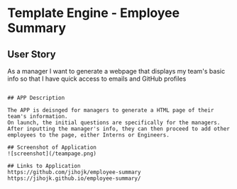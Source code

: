 # Template Engine - Employee Summary


## User Story
As a manager
I want to generate a webpage that displays my team's basic info
so that I have quick access to emails and GitHub profiles
```

## APP Description

The APP is deisnged for managers to generate a HTML page of their team's information.
On launch, the initial questions are specifically for the managers.
After inputting the manager's info, they can then proceed to add other employees to the page, either Interns or Engineers.

## Screenshot of Application
![screenshot](/teampage.png)

## Links to Application
https://github.com/jihojk/employee-summary
https://jihojk.github.io/employee-summary/
